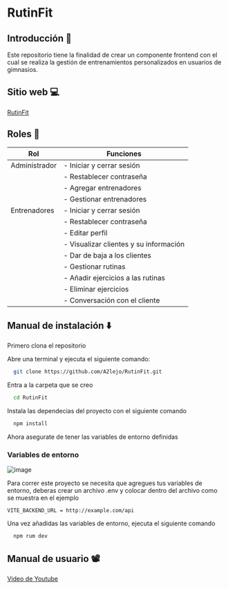 # RutinFit 

## Introducción 📄

Este repositorio tiene la finalidad de crear un componente frontend con el cual se realiza la gestión de entrenamientos personalizados en usuarios de gimnasios.

## Sitio web 💻

[RutinFit](https://rutin-fit.vercel.app/app)

## Roles 👥

| Rol             | Funciones                                                                |
| ----------------- | ------------------------------------------------------------------ |
| Administrador |  - Iniciar y cerrar sesión |
|  | - Restablecer contraseña |
|  | - Agregar entrenadores |
|  | - Gestionar entrenadores |
| Entrenadores | - Iniciar y cerrar sesión |
|  | - Restablecer contraseña |
|  | - Editar perfil |
|  | - Visualizar clientes y su información |
|  | - Dar de baja a los clientes|
|  | - Gestionar rutinas |
|  | - Añadir ejercicios a las rutinas |
|  | - Eliminar ejercicios |
|  | - Conversación con el cliente  |



## Manual de instalación ⬇️

Primero clona el repositorio

Abre una terminal y ejecuta el siguiente comando:

```bash
  git clone https://github.com/A2lejo/RutinFit.git
```

Entra a la carpeta que se creo

```bash
  cd RutinFit
```

Instala las dependecias del proyecto con el siguiente comando

```bash
  npm install
```

Ahora asegurate de tener las variables de entorno definidas


### Variables de entorno

![image](https://github.com/user-attachments/assets/43525803-45e0-4df8-8fe9-ab27d19f4607)


Para correr este proyecto se necesita que agregues tus variables de entorno, deberas crear un archivo .env y colocar dentro del archivo como se muestra en el ejemplo

`VITE_BACKEND_URL = http://example.com/api`

Una vez añadidas las variables de entorno, ejecuta el siguiente comando
```bash
  npm rum dev
```
    
## Manual de usuario 📽️

[Video de Youtube](https://youtu.be/JDr-68eDH2Q)



